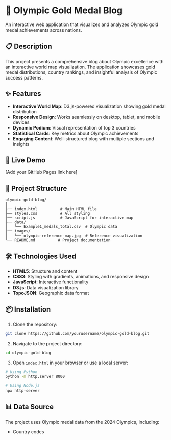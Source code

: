 # 🥇 Olympic Gold Medal Blog

An interactive web application that visualizes and analyzes Olympic gold medal achievements across nations.

## 📋 Description

This project presents a comprehensive blog about Olympic excellence with an interactive world map visualization. The application showcases gold medal distributions, country rankings, and insightful analysis of Olympic success patterns.

## ✨ Features

- **Interactive World Map**: D3.js-powered visualization showing gold medal distribution
- **Responsive Design**: Works seamlessly on desktop, tablet, and mobile devices
- **Dynamic Podium**: Visual representation of top 3 countries
- **Statistical Cards**: Key metrics about Olympic achievements
- **Engaging Content**: Well-structured blog with multiple sections and insights

## 🚀 Live Demo

[Add your GitHub Pages link here]

## 📁 Project Structure

```
olympic-gold-blog/
│
├── index.html          # Main HTML file
├── styles.css          # All styling
├── script.js           # JavaScript for interactive map
├── data/
│   └── Example1_medals_total.csv  # Olympic data
├── images/
│   └── olympic-reference-map.jpg  # Reference visualization
└── README.md          # Project documentation
```

## 🛠️ Technologies Used

- **HTML5**: Structure and content
- **CSS3**: Styling with gradients, animations, and responsive design
- **JavaScript**: Interactive functionality
- **D3.js**: Data visualization library
- **TopoJSON**: Geographic data format

## 📦 Installation

1. Clone the repository:
```bash
git clone https://github.com/yourusername/olympic-gold-blog.git
```

2. Navigate to the project directory:
```bash
cd olympic-gold-blog
```

3. Open `index.html` in your browser or use a local server:
```bash
# Using Python
python -m http.server 8000

# Using Node.js
npx http-server
```

## 📊 Data Source

The project uses Olympic medal data from the 2024 Olympics, including:
- Country codes